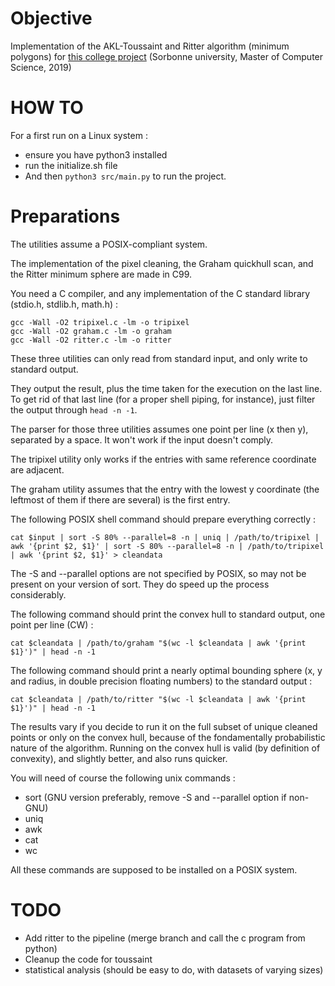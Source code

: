 # Objective

Implementation of the AKL-Toussaint and Ritter algorithm (minimum polygons) for [this college project](https://www-apr.lip6.fr/~buixuan/files/algav2019/projet_indiv2.pdf) (Sorbonne university, Master of Computer Science, 2019)

# HOW TO

For a first run on a Linux system : 
- ensure you have python3 installed
- run the initialize.sh file
- And then `python3 src/main.py` to run the project.

# Preparations

The utilities assume a POSIX-compliant system.

The implementation of the pixel cleaning, the Graham quickhull scan, and the Ritter minimum sphere are made in C99.

You need a C compiler, and any implementation of the C standard library (stdio.h, stdlib.h, math.h) :

``` shell
gcc -Wall -O2 tripixel.c -lm -o tripixel
gcc -Wall -O2 graham.c -lm -o graham
gcc -Wall -O2 ritter.c -lm -o ritter
```

These three utilities can only read from standard input, and only write to standard output.

They output the result, plus the time taken for the execution on the last line. To get rid of that last line (for a proper shell piping, for instance), just filter the output through `head -n -1`.

The parser for those three utilities assumes  one point per line (x then y), separated by a space. It won't work if the input doesn't comply.

The tripixel utility only works if the entries with same reference coordinate are adjacent.

The graham utility assumes that the entry with the lowest y coordinate (the leftmost of them if there are several) is the first entry.

The following POSIX shell command should prepare everything correctly :

``` shell
cat $input | sort -S 80% --parallel=8 -n | uniq | /path/to/tripixel | awk '{print $2, $1}' | sort -S 80% --parallel=8 -n | /path/to/tripixel | awk '{print $2, $1}' > cleandata
```

The -S and --parallel options are not specified by POSIX, so may not be present on your version of sort. They do speed up the process considerably.

The following command should print the convex hull to standard output, one point per line (CW) :

``` shell
cat $cleandata | /path/to/graham "$(wc -l $cleandata | awk '{print $1}')" | head -n -1
```

The following command should print a nearly optimal bounding sphere (x, y and radius, in double precision floating numbers) to the standard output :

``` shell
cat $cleandata | /path/to/ritter "$(wc -l $cleandata | awk '{print $1}')" | head -n -1
```

The results vary if you decide to run it on the full subset of unique cleaned points or only on the convex hull, because of the fondamentally probabilistic nature of the algorithm. Running on the convex hull is valid (by definition of convexity), and slightly better, and also runs quicker.

You will need of course the following unix commands :
- sort (GNU version preferably, remove -S and --parallel option if non-GNU)
- uniq
- awk
- cat
- wc

All these commands are supposed to be installed on a POSIX system.

# TODO

- Add ritter to the pipeline (merge branch and call the c program from python)
- Cleanup the code for toussaint
- statistical analysis (should be easy to do, with datasets of varying sizes)
